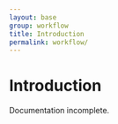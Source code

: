 ```yaml
---
layout: base
group: workflow
title: Introduction
permalink: workflow/
---
```


# Introduction

<p class="hint hint--error">Documentation incomplete.</p>